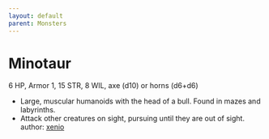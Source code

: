 ```yaml
---
layout: default
parent: Monsters
---
```

# Minotaur
6 HP, Armor 1, 15 STR, 8 WIL, axe (d10) or horns (d6+d6)
- Large, muscular humanoids with the head of a bull. Found in mazes and labyrinths. 
- Attack other creatures on sight, pursuing until they are out of sight.
author: [xenio](https://xenioinabottle.blogspot.com/2021/03/classic-monsters-for-cairnito-part-2.html)
